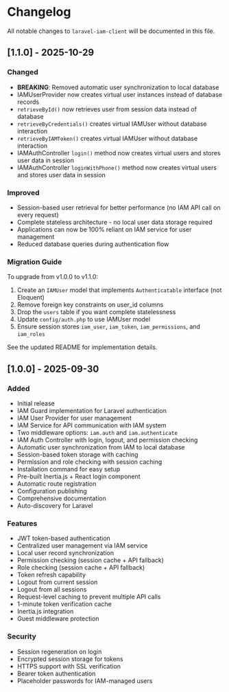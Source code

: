 # Changelog

All notable changes to `laravel-iam-client` will be documented in this file.

## [1.1.0] - 2025-10-29

### Changed
- **BREAKING**: Removed automatic user synchronization to local database
- IAMUserProvider now creates virtual user instances instead of database records
- `retrieveById()` now retrieves user from session data instead of database
- `retrieveByCredentials()` creates virtual IAMUser without database interaction
- `retrieveByIAMToken()` creates virtual IAMUser without database interaction
- IAMAuthController `login()` method now creates virtual users and stores user data in session
- IAMAuthController `loginWithPhone()` method now creates virtual users and stores user data in session

### Improved
- Session-based user retrieval for better performance (no IAM API call on every request)
- Complete stateless architecture - no local user data storage required
- Applications can now be 100% reliant on IAM service for user management
- Reduced database queries during authentication flow

### Migration Guide
To upgrade from v1.0.0 to v1.1.0:
1. Create an `IAMUser` model that implements `Authenticatable` interface (not Eloquent)
2. Remove foreign key constraints on user_id columns
3. Drop the `users` table if you want complete statelessness
4. Update `config/auth.php` to use IAMUser model
5. Ensure session stores `iam_user`, `iam_token`, `iam_permissions`, and `iam_roles`

See the updated README for implementation details.

## [1.0.0] - 2025-09-30

### Added
- Initial release
- IAM Guard implementation for Laravel authentication
- IAM User Provider for user management
- IAM Service for API communication with IAM system
- Two middleware options: `iam.auth` and `iam.authenticate`
- IAM Auth Controller with login, logout, and permission checking
- Automatic user synchronization from IAM to local database
- Session-based token storage with caching
- Permission and role checking with session caching
- Installation command for easy setup
- Pre-built Inertia.js + React login component
- Automatic route registration
- Configuration publishing
- Comprehensive documentation
- Auto-discovery for Laravel

### Features
- JWT token-based authentication
- Centralized user management via IAM service
- Local user record synchronization
- Permission checking (session cache + API fallback)
- Role checking (session cache + API fallback)
- Token refresh capability
- Logout from current session
- Logout from all sessions
- Request-level caching to prevent multiple API calls
- 1-minute token verification cache
- Inertia.js integration
- Guest middleware protection

### Security
- Session regeneration on login
- Encrypted session storage for tokens
- HTTPS support with SSL verification
- Bearer token authentication
- Placeholder passwords for IAM-managed users